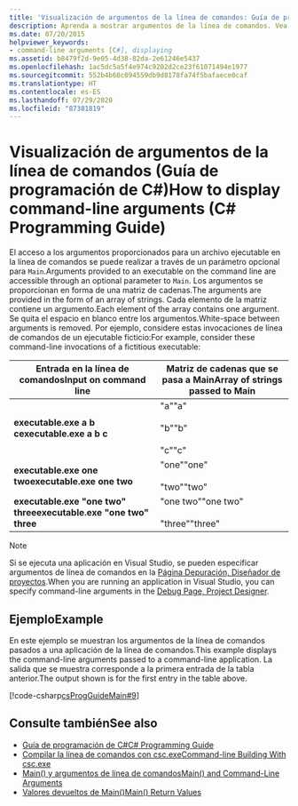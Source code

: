 ```yaml
---
title: 'Visualización de argumentos de la línea de comandos: Guía de programación de C#'
description: Aprenda a mostrar argumentos de la línea de comandos. Vea un ejemplo de código y examine los recursos adicionales disponibles.
ms.date: 07/20/2015
helpviewer_keywords:
- command-line arguments [C#], displaying
ms.assetid: b8479f2d-9e05-4d38-82da-2e61246e5437
ms.openlocfilehash: 1ac5dc5a5f4e974c9202d2ce23f61071494e1977
ms.sourcegitcommit: 552b4b60c094559db9d8178fa74f5bafaece0caf
ms.translationtype: HT
ms.contentlocale: es-ES
ms.lasthandoff: 07/29/2020
ms.locfileid: "87381819"
---
```

# <a name="how-to-display-command-line-arguments-c-programming-guide"></a><span data-ttu-id="e3435-104">Visualización de argumentos de la línea de comandos (Guía de programación de C#)</span><span class="sxs-lookup"><span data-stu-id="e3435-104">How to display command-line arguments (C# Programming Guide)</span></span>
<span data-ttu-id="e3435-105">El acceso a los argumentos proporcionados para un archivo ejecutable en la línea de comandos se puede realizar a través de un parámetro opcional para `Main`.</span><span class="sxs-lookup"><span data-stu-id="e3435-105">Arguments provided to an executable on the command line are accessible through an optional parameter to `Main`.</span></span> <span data-ttu-id="e3435-106">Los argumentos se proporcionan en forma de una matriz de cadenas.</span><span class="sxs-lookup"><span data-stu-id="e3435-106">The arguments are provided in the form of an array of strings.</span></span> <span data-ttu-id="e3435-107">Cada elemento de la matriz contiene un argumento.</span><span class="sxs-lookup"><span data-stu-id="e3435-107">Each element of the array contains one argument.</span></span> <span data-ttu-id="e3435-108">Se quita el espacio en blanco entre los argumentos.</span><span class="sxs-lookup"><span data-stu-id="e3435-108">White-space between arguments is removed.</span></span> <span data-ttu-id="e3435-109">Por ejemplo, considere estas invocaciones de línea de comandos de un ejecutable ficticio:</span><span class="sxs-lookup"><span data-stu-id="e3435-109">For example, consider these command-line invocations of a fictitious executable:</span></span>  
  
|<span data-ttu-id="e3435-110">Entrada en la línea de comandos</span><span class="sxs-lookup"><span data-stu-id="e3435-110">Input on command line</span></span>|<span data-ttu-id="e3435-111">Matriz de cadenas que se pasa a Main</span><span class="sxs-lookup"><span data-stu-id="e3435-111">Array of strings passed to Main</span></span>|  
|----------------------------|-------------------------------------|  
|<span data-ttu-id="e3435-112">**executable.exe a b c**</span><span class="sxs-lookup"><span data-stu-id="e3435-112">**executable.exe a b c**</span></span>|<span data-ttu-id="e3435-113">"a"</span><span class="sxs-lookup"><span data-stu-id="e3435-113">"a"</span></span><br /><br /> <span data-ttu-id="e3435-114">"b"</span><span class="sxs-lookup"><span data-stu-id="e3435-114">"b"</span></span><br /><br /> <span data-ttu-id="e3435-115">"c"</span><span class="sxs-lookup"><span data-stu-id="e3435-115">"c"</span></span>|  
|<span data-ttu-id="e3435-116">**executable.exe one two**</span><span class="sxs-lookup"><span data-stu-id="e3435-116">**executable.exe one two**</span></span>|<span data-ttu-id="e3435-117">"one"</span><span class="sxs-lookup"><span data-stu-id="e3435-117">"one"</span></span><br /><br /> <span data-ttu-id="e3435-118">"two"</span><span class="sxs-lookup"><span data-stu-id="e3435-118">"two"</span></span>|  
|<span data-ttu-id="e3435-119">**executable.exe "one two" three**</span><span class="sxs-lookup"><span data-stu-id="e3435-119">**executable.exe "one two" three**</span></span>|<span data-ttu-id="e3435-120">"one two"</span><span class="sxs-lookup"><span data-stu-id="e3435-120">"one two"</span></span><br /><br /> <span data-ttu-id="e3435-121">"three"</span><span class="sxs-lookup"><span data-stu-id="e3435-121">"three"</span></span>|  
  
> [!NOTE]
> <span data-ttu-id="e3435-122">Si se ejecuta una aplicación en Visual Studio, se pueden especificar argumentos de línea de comandos en la [Página Depuración, Diseñador de proyectos](/visualstudio/ide/reference/debug-page-project-designer).</span><span class="sxs-lookup"><span data-stu-id="e3435-122">When you are running an application in Visual Studio, you can specify command-line arguments in the [Debug Page, Project Designer](/visualstudio/ide/reference/debug-page-project-designer).</span></span>  
  
## <a name="example"></a><span data-ttu-id="e3435-123">Ejemplo</span><span class="sxs-lookup"><span data-stu-id="e3435-123">Example</span></span>  
 <span data-ttu-id="e3435-124">En este ejemplo se muestran los argumentos de la línea de comandos pasados a una aplicación de la línea de comandos.</span><span class="sxs-lookup"><span data-stu-id="e3435-124">This example displays the command-line arguments passed to a command-line application.</span></span> <span data-ttu-id="e3435-125">La salida que se muestra corresponde a la primera entrada de la tabla anterior.</span><span class="sxs-lookup"><span data-stu-id="e3435-125">The output shown is for the first entry in the table above.</span></span>  
  
 [!code-csharp[csProgGuideMain#9](~/samples/snippets/csharp/VS_Snippets_VBCSharp/csProgGuideMain/CS/Class1.cs#9)]  
  
## <a name="see-also"></a><span data-ttu-id="e3435-126">Consulte también</span><span class="sxs-lookup"><span data-stu-id="e3435-126">See also</span></span>

- [<span data-ttu-id="e3435-127">Guía de programación de C#</span><span class="sxs-lookup"><span data-stu-id="e3435-127">C# Programming Guide</span></span>](../index.md)
- [<span data-ttu-id="e3435-128">Compilar la línea de comandos con csc.exe</span><span class="sxs-lookup"><span data-stu-id="e3435-128">Command-line Building With csc.exe</span></span>](../../language-reference/compiler-options/command-line-building-with-csc-exe.md)
- [<span data-ttu-id="e3435-129">Main() y argumentos de línea de comandos</span><span class="sxs-lookup"><span data-stu-id="e3435-129">Main() and Command-Line Arguments</span></span>](./index.md)
- [<span data-ttu-id="e3435-130">Valores devueltos de Main()</span><span class="sxs-lookup"><span data-stu-id="e3435-130">Main() Return Values</span></span>](./main-return-values.md)
